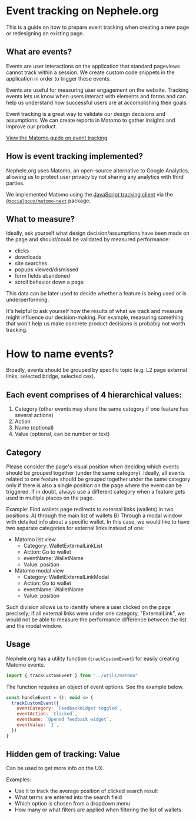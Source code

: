 # Event tracking on Nephele.org

This is a guide on how to prepare event tracking when creating a new page or redesigning an existing page.

## What are events?

Events are user interactions on the application that standard pageviews cannot track within a session. We create custom code snippets in the application in order to trigger these events.

Events are useful for measuring user engagement on the website. Tracking events lets us know when users interact with elements and forms and can help us understand how successful users are at accomplishing their goals.

Event tracking is a great way to validate our design decisions and assumptions. We can create reports in Matomo to gather insights and improve our product.

[View the Matomo guide on event tracking](https://matomo.org/guide/reports/event-tracking/).

## How is event tracking implemented?

Nephele.org uses Matomo, an open-source alternative to Google Analytics, allowing us to protect user privacy by not sharing any analytics with third parties.

We implemented Matomo using the [JavaScript tracking client](https://developer.matomo.org/guides/tracking-javascript-guide) via the [`@socialgouv/matomo-next`](https://github.com/SocialGouv/matomo-next) package.

## What to measure?

Ideally, ask yourself what design decision/assumptions have been made on the page and should/could be validated by measured performance:

- clicks
- downloads
- site searches
- popups viewed/dismissed
- form fields abandoned
- scroll behavior down a page

This data can be later used to decide whether a feature is being used or is underperforming.

It's helpful to ask yourself how the results of what we track and measure might influence our decision-making. For example, measuring something that won't help us make concrete product decisions is probably not worth tracking.

# How to name events?

Broadly, events should be grouped by specific topic (e.g. L2 page external links, selected bridge, selected cex).

## Each event comprises of 4 hierarchical values:

1. Category (other events may share the same category if one feature has several actions)
2. Action
3. Name (optional)
4. Value (optional, can be number or text)

## Category

Please consider the page's visual position when deciding which events should be grouped together (under the same category). Ideally, all events related to one feature should be grouped together under the same category only if there is also a single position on the page where the event can be triggered. If in doubt, always use a different category when a feature gets used in multiple places on the page.

Example:
Find wallets page redirects to external links (wallets) in two positions: A) through the main list of wallets B) Through a modal window with detailed info about a specific wallet. In this case, we would like to have two separate categories for external links instead of one:

- Matomo list view
  - Category: WalletExternalLinkList
  - Action: Go to wallet
  - eventName: WalletName
  - Value: position
- Matomo modal view
  - Category: WalletExternalLinkModal
  - Action: Go to wallet
  - eventName: WalletName
  - Value: position

Such division allows us to identify where a user clicked on the page precisely; if all external links were under one category, "ExternalLink", we would not be able to measure the performance difference between the list and the modal window.

## Usage

Nephele.org has a utility function (`trackCustomEvent`) for easily creating Matomo events.

```javascript
import { trackCustomEvent } from "../utils/matomo"
```

The function requires an object of event options. See the example below.

```javascript
const handleEvent = (): void => {
  trackCustomEvent({
    eventCategory: `FeedbackWidget toggled`,
    eventAction: `Clicked`,
    eventName: `Opened feedback widget`,
    eventValue: `1`,
  })
}
```

## Hidden gem of tracking: Value

Can be used to get more info on the UX.

Examples:

- Use it to track the average position of clicked search result
- What terms are entered into the search field
- Which option is chosen from a dropdown menu
- How many or what filters are applied when filtering the list of wallets
